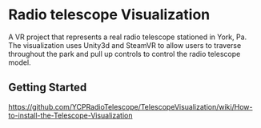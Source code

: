 # Radio telescope Visualization

A VR project that represents a real radio telescope stationed in York, Pa. The visualization uses Unity3d and SteamVR to allow users to traverse throughout the park and pull up controls to control the radio telescope model.

## Getting Started
https://github.com/YCPRadioTelescope/TelescopeVisualization/wiki/How-to-install-the-Telescope-Visualization


